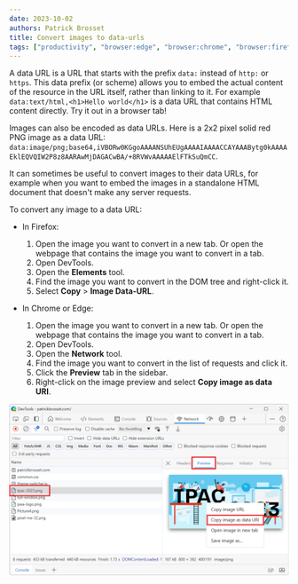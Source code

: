 ```yaml
---
date: 2023-10-02
authors: Patrick Brosset
title: Convert images to data-urls
tags: ["productivity", "browser:edge", "browser:chrome", "browser:firefox"]
---
```

A data URL is a URL that starts with the prefix `data:` instead of `http:` or `https`. This data prefix (or scheme) allows you to embed the actual content of the resource in the URL itself, rather than linking to it. For example `data:text/html,<h1>Hello world</h1>` is a data URL that contains HTML content directly. Try it out in a browser tab!

Images can also be encoded as data URLs. Here is a 2x2 pixel solid red PNG image as a data URL: `data:image/png;base64,iVBORw0KGgoAAAANSUhEUgAAAAIAAAACCAYAAABytg0kAAAAEklEQVQIW2P8z8AARAwMjDAGACwBA/+8RVWvAAAAAElFTkSuQmCC`.

It can sometimes be useful to convert images to their data URLs, for example when you want to embed the images in a standalone HTML document that doesn't make any server requests.

To convert any image to a data URL:

* In Firefox:

    1. Open the image you want to convert in a new tab. Or open the webpage that contains the image you want to convert in a tab.
    1. Open DevTools.
    1. Open the **Elements** tool.
    1. Find the image you want to convert in the DOM tree and right-click it.
    1. Select **Copy** > **Image Data-URL**.

* In Chrome or Edge:

    1. Open the image you want to convert in a new tab. Or open the webpage that contains the image you want to convert in a tab.
    1. Open DevTools.
    1. Open the **Network** tool.
    1. Find the image you want to convert in the list of requests and click it.
    1. Click the **Preview** tab in the sidebar.
    1. Right-click on the image preview and select **Copy image as data URI**.

![The Network tool in Edge, an image is selected, the Preview tab is open, and the right-click menu shows the copy image as data URI item](../../assets/img/convert-image-to-data-url.png)
